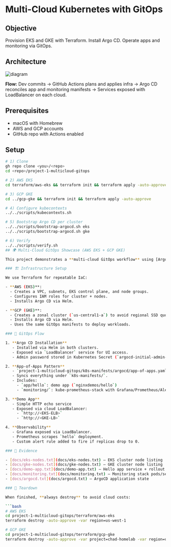 # Multi-Cloud Kubernetes with GitOps

## Objective
Provision EKS and GKE with Terraform. Install Argo CD. Operate apps and monitoring via GitOps.

## Architecture
![diagram](docs/arch-diagram.png)

**Flow:** Dev commits → GitHub Actions plans and applies infra → Argo CD reconciles app and monitoring manifests → Services exposed with LoadBalancer on each cloud.

## Prerequisites
- macOS with Homebrew
- AWS and GCP accounts
- GitHub repo with Actions enabled

## Setup
```bash
# 1) Clone
gh repo clone <you>/<repo>
cd <repo>/project-1-multicloud-gitops

# 2) AWS EKS
cd terraform/aws-eks && terraform init && terraform apply -auto-approve

# 3) GCP GKE
cd ../gcp-gke && terraform init && terraform apply -auto-approve

# 4) Configure kubecontexts
../../scripts/kubecontexts.sh

# 5) Bootstrap Argo CD per cluster
../../scripts/bootstrap-argocd.sh eks
../../scripts/bootstrap-argocd.sh gke

# 6) Verify
../../scripts/verify.sh
## 🌍 Multi-Cloud GitOps Showcase (AWS EKS + GCP GKE)

This project demonstrates a **multi-cloud GitOps workflow** using [Argo CD](https://argo-cd.readthedocs.io/) to manage applications across **AWS EKS** and **Google GKE**.

### 🏗️ Infrastructure Setup

We use Terraform for repeatable IaC:

- **AWS (EKS)**:
  - Creates a VPC, subnets, EKS control plane, and node groups.
  - Configures IAM roles for cluster + nodes.
  - Installs Argo CD via Helm.

- **GCP (GKE)**:
  - Creates a zonal cluster (`us-central1-a`) to avoid regional SSD quota issues.
  - Installs Argo CD via Helm.
  - Uses the same GitOps manifests to deploy workloads.

### 🚀 GitOps Flow

1. **Argo CD Installation**
   - Installed via Helm in both clusters.
   - Exposed via `LoadBalancer` service for UI access.
   - Admin password stored in Kubernetes Secret (`argocd-initial-admin-secret`).

2. **App-of-Apps Pattern**
   - `project-1-multicloud-gitops/k8s-manifests/argocd/app-of-apps.yaml`
   - Syncs everything under `k8s-manifests/`.
   - Includes:
     - `app/hello`: demo app (`nginxdemos/hello`)
     - `monitoring/`: kube-prometheus-stack with Grafana/Prometheus/Alertmanager

3. **Demo App**
   - Simple HTTP echo service
   - Exposed via cloud LoadBalancer:
     - `http://<EKS-ELB>`
     - `http://<GKE-LB>`

4. **Observability**
   - Grafana exposed via LoadBalancer.
   - Prometheus scrapes `hello` deployment.
   - Custom alert rule added to fire if replicas drop to 0.

### 📜 Evidence

- [docs/eks-nodes.txt](docs/eks-nodes.txt) — EKS cluster node listing
- [docs/gke-nodes.txt](docs/gke-nodes.txt) — GKE cluster node listing
- [docs/demo-app.txt](docs/demo-app.txt) — Hello app service + rollout
- [docs/monitoring.txt](docs/monitoring.txt) — Monitoring stack pods/services
- [docs/argocd.txt](docs/argocd.txt) — ArgoCD application state

### 🧹 Teardown

When finished, **always destroy** to avoid cloud costs:

```bash
# AWS EKS
cd project-1-multicloud-gitops/terraform/aws-eks
terraform destroy -auto-approve -var region=us-west-1

# GCP GKE
cd project-1-multicloud-gitops/terraform/gcp-gke
terraform destroy -auto-approve -var project=chad-homelab -var region=us-central1-a
